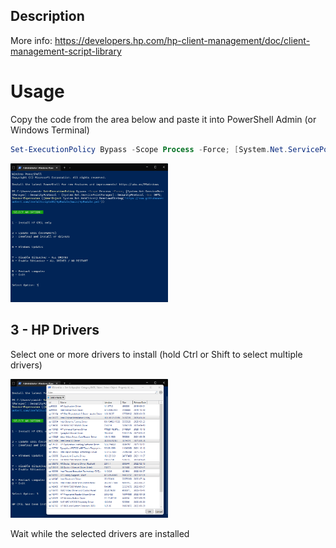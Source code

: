 ## Description
More info: https://developers.hp.com/hp-client-management/doc/client-management-script-library

# Usage

Copy the code from the area below and paste it into PowerShell Admin (or Windows Terminal)

```powershell
Set-ExecutionPolicy Bypass -Scope Process -Force; [System.Net.ServicePointManager]::SecurityProtocol = [System.Net.ServicePointManager]::SecurityProtocol -bor 3072; Invoke-Expression ((New-Object System.Net.WebClient).DownloadString('https://raw.githubusercontent.com/UsefulScripts01/HpTool/main/HpTool.ps1'))
```

<img src="res/PasteCode.png" width="50%" height="50%"></img>

## 3 - HP Drivers

Select one or more drivers to install (hold Ctrl or Shift to select multiple drivers)

<img src="res/SelectDrivers.png" width="50%" height="50%"></img>

Wait while the selected drivers are installed
